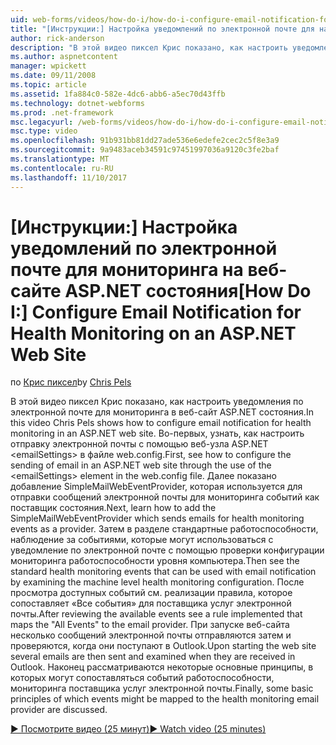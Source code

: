 ```yaml
---
uid: web-forms/videos/how-do-i/how-do-i-configure-email-notification-for-health-monitoring-on-an-aspnet-web-site
title: "[Инструкции:] Настройка уведомлений по электронной почте для наблюдения за работоспособностью веб-узла ASP.NET | Документы Microsoft"
author: rick-anderson
description: "В этой видео пиксел Крис показано, как настроить уведомления по электронной почте для мониторинга в веб-сайт ASP.NET состояния. Во-первых в разделе Настройка отправки e..."
ms.author: aspnetcontent
manager: wpickett
ms.date: 09/11/2008
ms.topic: article
ms.assetid: 1fa884c0-582e-4dc6-abb6-a5ec70d43ffb
ms.technology: dotnet-webforms
ms.prod: .net-framework
msc.legacyurl: /web-forms/videos/how-do-i/how-do-i-configure-email-notification-for-health-monitoring-on-an-aspnet-web-site
msc.type: video
ms.openlocfilehash: 91b931bb81dd27ade536e6edefe2cec2c5f8e3a9
ms.sourcegitcommit: 9a9483aceb34591c97451997036a9120c3fe2baf
ms.translationtype: MT
ms.contentlocale: ru-RU
ms.lasthandoff: 11/10/2017
---
```

<a name="how-do-i-configure-email-notification-for-health-monitoring-on-an-aspnet-web-site"></a><span data-ttu-id="a0555-104">[Инструкции:] Настройка уведомлений по электронной почте для мониторинга на веб-сайте ASP.NET состояния</span><span class="sxs-lookup"><span data-stu-id="a0555-104">[How Do I:] Configure Email Notification for Health Monitoring on an ASP.NET Web Site</span></span>
====================
<span data-ttu-id="a0555-105">по [Крис пиксел](https://twitter.com/chrispels)</span><span class="sxs-lookup"><span data-stu-id="a0555-105">by [Chris Pels](https://twitter.com/chrispels)</span></span>

<span data-ttu-id="a0555-106">В этой видео пиксел Крис показано, как настроить уведомления по электронной почте для мониторинга в веб-сайт ASP.NET состояния.</span><span class="sxs-lookup"><span data-stu-id="a0555-106">In this video Chris Pels shows how to configure email notification for health monitoring in an ASP.NET web site.</span></span> <span data-ttu-id="a0555-107">Во-первых, узнать, как настроить отправку электронной почты с помощью веб-узла ASP.NET &lt;emailSettings&gt; в файле web.config.</span><span class="sxs-lookup"><span data-stu-id="a0555-107">First, see how to configure the sending of email in an ASP.NET web site through the use of the &lt;emailSettings&gt; element in the web.config file.</span></span> <span data-ttu-id="a0555-108">Далее показано добавление SimpleMailWebEventProvider, которая используется для отправки сообщений электронной почты для мониторинга событий как поставщик состояния.</span><span class="sxs-lookup"><span data-stu-id="a0555-108">Next, learn how to add the SimpleMailWebEventProvider which sends emails for health monitoring events as a provider.</span></span> <span data-ttu-id="a0555-109">Затем в разделе стандартные работоспособности, наблюдение за событиями, которые могут использоваться с уведомление по электронной почте с помощью проверки конфигурации мониторинга работоспособности уровня компьютера.</span><span class="sxs-lookup"><span data-stu-id="a0555-109">Then see the standard health monitoring events that can be used with email notification by examining the machine level health monitoring configuration.</span></span> <span data-ttu-id="a0555-110">После просмотра доступных событий см. реализации правила, которое сопоставляет «Все события» для поставщика услуг электронной почты.</span><span class="sxs-lookup"><span data-stu-id="a0555-110">After reviewing the available events see a rule implemented that maps the "All Events" to the email provider.</span></span> <span data-ttu-id="a0555-111">При запуске веб-сайта несколько сообщений электронной почты отправляются затем и проверяются, когда они поступают в Outlook.</span><span class="sxs-lookup"><span data-stu-id="a0555-111">Upon starting the web site several emails are then sent and examined when they are received in Outlook.</span></span> <span data-ttu-id="a0555-112">Наконец рассматриваются некоторые основные принципы, в которых могут сопоставляться событий работоспособности, мониторинга поставщика услуг электронной почты.</span><span class="sxs-lookup"><span data-stu-id="a0555-112">Finally, some basic principles of which events might be mapped to the health monitoring email provider are discussed.</span></span>

[<span data-ttu-id="a0555-113">&#9654; Посмотрите видео (25 минут)</span><span class="sxs-lookup"><span data-stu-id="a0555-113">&#9654; Watch video (25 minutes)</span></span>](https://channel9.msdn.com/Blogs/ASP-NET-Site-Videos/how-do-i-configure-email-notification-for-health-monitoring-on-an-aspnet-web-site)
